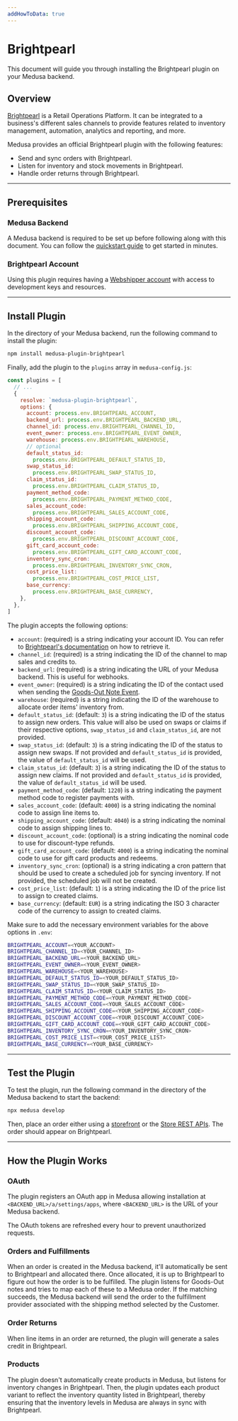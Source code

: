 ```yaml
---
addHowToData: true
---
```


# Brightpearl

This document will guide you through installing the Brightpearl plugin on your Medusa backend.

## Overview

[Brightpearl](https://www.brightpearl.com/) is a Retail Operations Platform. It can be integrated to a business's different sales channels to provide features related to inventory management, automation, analytics and reporting, and more.

Medusa provides an official Brightpearl plugin with the following features:

- Send and sync orders with Brightpearl.
- Listen for inventory and stock movements in Brightpearl.
- Handle order returns through Brightpearl.

---

## Prerequisites

### Medusa Backend

A Medusa backend is required to be set up before following along with this document. You can follow the [quickstart guide](../../create-medusa-app.mdx) to get started in minutes.

### Brightpearl Account

Using this plugin requires having a [Webshipper account](https://www.brightpearl.com/) with access to development keys and resources.

---

## Install Plugin

In the directory of your Medusa backend, run the following command to install the plugin:

```bash npm2yarn
npm install medusa-plugin-brightpearl
```

Finally, add the plugin to the `plugins` array in `medusa-config.js`:

```js title=medusa-config.js
const plugins = [
  // ...
  {
    resolve: `medusa-plugin-brightpearl`,
    options: {
      account: process.env.BRIGHTPEARL_ACCOUNT,
      backend_url: process.env.BRIGHTPEARL_BACKEND_URL,
      channel_id: process.env.BRIGHTPEARL_CHANNEL_ID,
      event_owner: process.env.BRIGHTPEARL_EVENT_OWNER,
      warehouse: process.env.BRIGHTPEARL_WAREHOUSE,
      // optional
      default_status_id: 
        process.env.BRIGHTPEARL_DEFAULT_STATUS_ID,
      swap_status_id: 
        process.env.BRIGHTPEARL_SWAP_STATUS_ID,
      claim_status_id: 
        process.env.BRIGHTPEARL_CLAIM_STATUS_ID,
      payment_method_code: 
        process.env.BRIGHTPEARL_PAYMENT_METHOD_CODE,
      sales_account_code: 
        process.env.BRIGHTPEARL_SALES_ACCOUNT_CODE,
      shipping_account_code: 
        process.env.BRIGHTPEARL_SHIPPING_ACCOUNT_CODE,
      discount_account_code: 
        process.env.BRIGHTPEARL_DISCOUNT_ACCOUNT_CODE,
      gift_card_account_code: 
        process.env.BRIGHTPEARL_GIFT_CARD_ACCOUNT_CODE,
      inventory_sync_cron: 
        process.env.BRIGHTPEARL_INVENTORY_SYNC_CRON,
      cost_price_list: 
        process.env.BRIGHTPEARL_COST_PRICE_LIST,
      base_currency: 
        process.env.BRIGHTPEARL_BASE_CURRENCY,
    },
  },
]
```

The plugin accepts the following options:

- `account`: (required) is a string indicating your account ID. You can refer to [Brightpearl's documentation](https://help.brightpearl.com/s/article/360028541892#:~:text=Your%20account%20ID%20can%20be,your%20email%20address%20and%20password.) on how to retrieve it.
- `channel_id`: (required) is a string indicating the ID of the channel to map sales and credits to.
- `backend_url`: (required) is a string indicating the URL of your Medusa backend. This is useful for webhooks.
- `event_owner`: (required) is a string indicating the ID of the contact used when sending the [Goods-Out Note Event](https://api-docs.brightpearl.com/warehouse/goods-out-note%20event/post.html).
- `warehouse`: (required) is a string indicating the ID of the warehouse to allocate order items' inventory from.
- `default_status_id`: (default: `3`) is a string indicating  the ID of the status to assign new orders. This value will also be used on swaps or claims if their respective options, `swap_status_id` and `claim_status_id`, are not provided.
- `swap_status_id`: (default: `3`) is a string indicating  the ID of the status to assign new swaps. If not provided and `default_status_id` is provided, the value of `default_status_id` will be used.
- `claim_status_id`: (default: `3`) is a string indicating  the ID of the status to assign new claims. If not provided and `default_status_id` is provided, the value of `default_status_id` will be used.
- `payment_method_code`: (default: `1220`) is a string indicating the payment method code to register payments with.
- `sales_account_code`: (default: `4000`) is a string indicating the nominal code to assign line items to.
- `shipping_account_code`: (default: `4040`) is a string indicating the nominal code to assign shipping lines to.
- `discount_account_code`: (optional) is a string indicating the nominal code to use for discount-type refunds.
- `gift_card_account_code`: (default: `4000`) is a string indicating the nominal code to use for gift card products and redeems.
- `inventory_sync_cron`: (optional) is a string indicating a cron pattern that should be used to create a scheduled job for syncing inventory. If not provided, the scheduled job will not be created.
- `cost_price_list`: (default: `1`) is a string indicating the ID of the price list to assign to created claims.
- `base_currency`: (default: `EUR`) is a string indicating the ISO 3 character code of the currency to assign to created claims.

Make sure to add the necessary environment variables for the above options in `.env`:

```bash
BRIGHTPEARL_ACCOUNT=<YOUR_ACCOUNT>
BRIGHTPEARL_CHANNEL_ID=<YOUR_CHANNEL_ID>
BRIGHTPEARL_BACKEND_URL=<YOUR_BACKEND_URL>
BRIGHTPEARL_EVENT_OWNER=<YOUR_EVENT_OWNER>
BRIGHTPEARL_WAREHOUSE=<YOUR_WAREHOUSE>
BRIGHTPEARL_DEFAULT_STATUS_ID=<YOUR_DEFAULT_STATUS_ID>
BRIGHTPEARL_SWAP_STATUS_ID=<YOUR_SWAP_STATUS_ID>
BRIGHTPEARL_CLAIM_STATUS_ID=<YOUR_CLAIM_STATUS_ID>
BRIGHTPEARL_PAYMENT_METHOD_CODE=<YOUR_PAYMENT_METHOD_CODE>
BRIGHTPEARL_SALES_ACCOUNT_CODE=<YOUR_SALES_ACCOUNT_CODE>
BRIGHTPEARL_SHIPPING_ACCOUNT_CODE=<YOUR_SHIPPING_ACCOUNT_CODE>
BRIGHTPEARL_DISCOUNT_ACCOUNT_CODE=<YOUR_DISCOUNT_ACCOUNT_CODE>
BRIGHTPEARL_GIFT_CARD_ACCOUNT_CODE=<YOUR_GIFT_CARD_ACCOUNT_CODE>
BRIGHTPEARL_INVENTORY_SYNC_CRON=<YOUR_INVENTORY_SYNC_CRON>
BRIGHTPEARL_COST_PRICE_LIST=<YOUR_COST_PRICE_LIST>
BRIGHTPEARL_BASE_CURRENCY=<YOUR_BASE_CURRENCY>
```

---

## Test the Plugin

To test the plugin, run the following command in the directory of the Medusa backend to start the backend:

```bash
npx medusa develop
```

Then, place an order either using a [storefront](../../starters/nextjs-medusa-starter.mdx) or the [Store REST APIs](https://docs.medusajs.com/api/store). The order should appear on Brightpearl.

---

## How the Plugin Works

### OAuth

The plugin registers an OAuth app in Medusa allowing installation at `<BACKEND_URL>/a/settings/apps`, where `<BACKEND_URL>` is the URL of your Medusa backend.

The OAuth tokens are refreshed every hour to prevent unauthorized requests.

### Orders and Fulfillments

When an order is created in the Medusa backend, it'll automatically be sent to Brightpearl and allocated there. Once allocated, it is up to Brightpearl to figure out how the order is to be fulfilled. The plugin listens for Goods-Out notes and tries to map each of these to a Medusa order. If the matching succeeds, the Medusa backend will send the order to the fulfillment provider associated with the shipping method selected by the Customer.

### Order Returns

When line items in an order are returned, the plugin will generate a sales credit in Brightpearl.

### Products

The plugin doesn't automatically create products in Medusa, but listens for inventory changes in Brightpearl. Then, the plugin updates each product variant to reflect the inventory quantity listed in Brightpearl, thereby ensuring that the inventory levels in Medusa are always in sync with Brightpearl.
